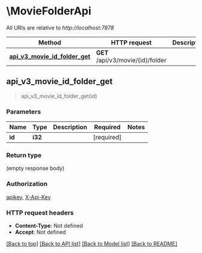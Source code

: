 # \MovieFolderApi

All URIs are relative to *http://localhost:7878*

Method | HTTP request | Description
------------- | ------------- | -------------
[**api_v3_movie_id_folder_get**](MovieFolderApi.md#api_v3_movie_id_folder_get) | **GET** /api/v3/movie/{id}/folder | 



## api_v3_movie_id_folder_get

> api_v3_movie_id_folder_get(id)


### Parameters


Name | Type | Description  | Required | Notes
------------- | ------------- | ------------- | ------------- | -------------
**id** | **i32** |  | [required] |

### Return type

 (empty response body)

### Authorization

[apikey](../README.md#apikey), [X-Api-Key](../README.md#X-Api-Key)

### HTTP request headers

- **Content-Type**: Not defined
- **Accept**: Not defined

[[Back to top]](#) [[Back to API list]](../README.md#documentation-for-api-endpoints) [[Back to Model list]](../README.md#documentation-for-models) [[Back to README]](../README.md)

